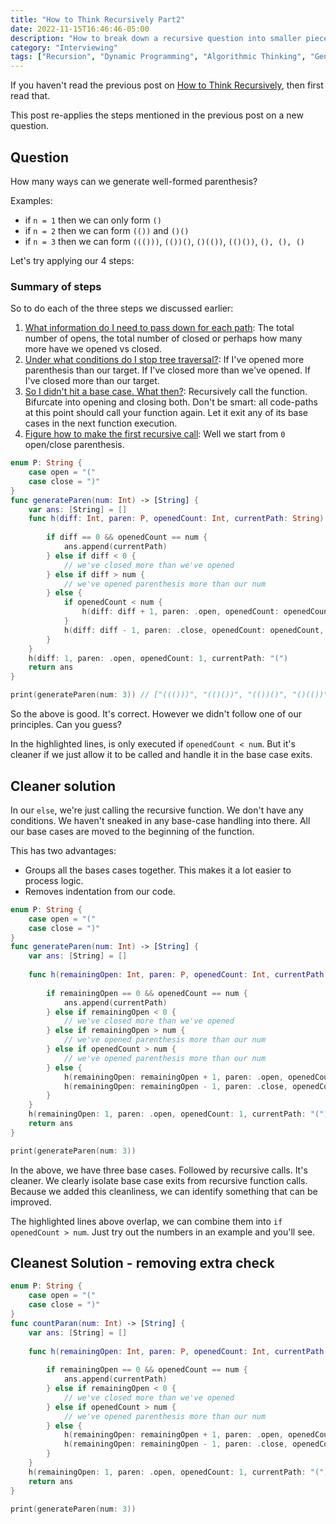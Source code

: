 ```yaml
---
title: "How to Think Recursively Part2"
date: 2022-11-15T16:46:46-05:00
description: "How to break down a recursive question into smaller pieces. Sophisticated Question."
category: "Interviewing"
tags: ["Recursion", "Dynamic Programming", "Algorithmic Thinking", "Generate Well-Formed Parenthesis"]
---
```


If you haven't read the previous post on [How to Think Recursively](http://mfaani.com/posts/interviewing/how-to-think-recursively-part1/), then first read that. 

This post re-applies the steps mentioned in the previous post on a new question.

## Question
How many ways can we generate well-formed parenthesis?

Examples:
- if `n = 1` then we can only form `()`
- if `n = 2` then we can form `(())` and `()()`
- if `n = 3` then we can form `((()))`, `(())()`, `()(())`, `(()())`, `(), (), ()`


Let's try applying our 4 steps: 
### Summary of steps
So to do each of the three steps we discussed earlier: 
1. [What information do I need to pass down for each path](http:mfaani.com/posts/interviewing/how-to-think-recursively-part1/#ask-yourself-what-information-do-i-need-to-pass-down-for-each-path-so-i-can-have-all-the-variables-needed-to-make-a-decision): The total number of opens, the total number of closed or perhaps how many more have we opened vs closed. 
2. [Under what conditions do I stop tree traversal?](http:mfaani.com/posts/interviewing/how-to-think-recursively-part1/#under-what-conditions-do-i-stop-tree-traversal-what-do-i-return-or-do-in-case-of-a-void-function): If I've opened more parenthesis than our target. If I've closed more than we've opened. If I've closed more than our target. 
3. [So I didn't hit a base case. What then?](http:mfaani.com/posts/interviewing/how-to-think-recursively-part1/#so-i-didnt-hit-a-base-case-what-then): Recursively call the function. Bifurcate into opening and closing both. Don't be smart: all code-paths at this point should call your function again. Let it exit any of its base cases in the next function execution.
4. [Figure how to make the first recursive call](http:mfaani.com/posts/interviewing/how-to-think-recursively-part1/#figure-out-how-to-call-your-recursive-function-from-your-main-function): Well we start from `0` open/close parenthesis.

```swift { hl_lines=["17"]}
enum P: String {
    case open = "("
    case close = ")"
}
func generateParen(num: Int) -> [String] {
    var ans: [String] = []
    func h(diff: Int, paren: P, openedCount: Int, currentPath: String) {
        
        if diff == 0 && openedCount == num {
            ans.append(currentPath)
        } else if diff < 0 {
            // we've closed more than we've opened
        } else if diff > num {
            // we've opened parenthesis more than our num
        } else {
            if openedCount < num {
                h(diff: diff + 1, paren: .open, openedCount: openedCount + 1, currentPath: currentPath + P.open.rawValue)
            }
            h(diff: diff - 1, paren: .close, openedCount: openedCount, currentPath: currentPath + P.close.rawValue)
        }
    }
    h(diff: 1, paren: .open, openedCount: 1, currentPath: "(")
    return ans
}

print(generateParen(num: 3)) // ["((()))", "(()())", "(())()", "()(())", "()()()"]

```

So the above is good. It's correct. However we didn't follow one of our principles. Can you guess?

In the highlighted lines, is only executed if `openedCount < num`. But it's cleaner if we just allow it to be called and handle it in the base case exits. 

## Cleaner solution
In our `else`, we're just calling the recursive function. We don't have any conditions. We haven't sneaked in any base-case handling into there. 
All our base cases are moved to the beginning of the function. 

This has two advantages: 
- Groups all the bases cases together. This makes it a lot easier to process logic.
- Removes indentation from our code. 

```swift { hl_lines=["14-17"]}
enum P: String {
    case open = "("
    case close = ")"
}
func generateParen(num: Int) -> [String] {
    var ans: [String] = []
    
    func h(remainingOpen: Int, paren: P, openedCount: Int, currentPath: String) {
        
        if remainingOpen == 0 && openedCount == num {
            ans.append(currentPath)
        } else if remainingOpen < 0 {
            // we've closed more than we've opened
        } else if remainingOpen > num {
            // we've opened parenthesis more than our num
        } else if openedCount > num {
            // we've opened parenthesis more than our num
        } else {
            h(remainingOpen: remainingOpen + 1, paren: .open, openedCount: openedCount + 1, currentPath: currentPath + P.open.rawValue)
            h(remainingOpen: remainingOpen - 1, paren: .close, openedCount: openedCount, currentPath: currentPath + P.close.rawValue)
        }
    }
    h(remainingOpen: 1, paren: .open, openedCount: 1, currentPath: "(")
    return ans    
}

print(generateParen(num: 3))
```

In the above, we have three base cases. Followed by recursive calls. It's cleaner. We clearly isolate base case exits from recursive function calls. Because we added this cleanliness, we can identify something that can be improved. 

The highlighted lines above overlap, we can combine them into `if openedCount > num`. Just try out the numbers in an example and you'll see. 

## Cleanest Solution - removing extra check

```swift
enum P: String {
    case open = "("
    case close = ")"
}
func countParan(num: Int) -> [String] {
    var ans: [String] = []
    
    func h(remainingOpen: Int, paren: P, openedCount: Int, currentPath: String) {
        
        if remainingOpen == 0 && openedCount == num {
            ans.append(currentPath)
        } else if remainingOpen < 0 {
            // we've closed more than we've opened
        } else if openedCount > num {
            // we've opened parenthesis more than our num
        } else {
            h(remainingOpen: remainingOpen + 1, paren: .open, openedCount: openedCount + 1, currentPath: currentPath + P.open.rawValue)
            h(remainingOpen: remainingOpen - 1, paren: .close, openedCount: openedCount, currentPath: currentPath + P.close.rawValue)
        }
    }
    h(remainingOpen: 1, paren: .open, openedCount: 1, currentPath: "(")
    return ans    
}

print(generateParen(num: 3))
```